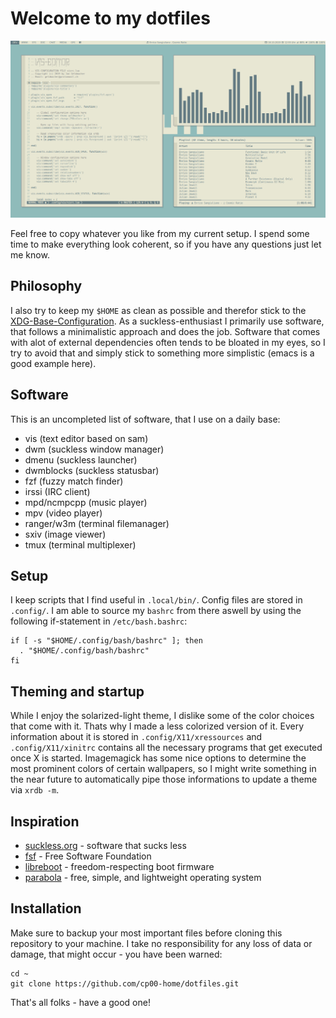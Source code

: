 # Welcome to my dotfiles

![current desktop](/pictures/desktop.jpg)

Feel free to copy whatever you like from my current setup. I spend some time to make everything look coherent, so if you have any questions just let me know. 

## Philosophy
I also try to keep my `$HOME` as clean as possible and therefor stick to the [XDG-Base-Configuration](https://specification.freedesktop.org/basedir-spec/basedir-spec-latest.html). As a suckless-enthusiast I primarily use software, that follows a minimalistic approach and does the job. Software that comes with alot of external dependencies often tends to be bloated in my eyes, so I try to avoid that and simply stick to something more simplistic (emacs is a good example here).

## Software
This is an uncompleted list of software, that I use on a daily base:
- vis (text editor based on sam)
- dwm (suckless window manager)
- dmenu (suckless launcher)
- dwmblocks (suckless statusbar)
- fzf (fuzzy match finder)
- irssi (IRC client)
- mpd/ncmpcpp (music player)
- mpv (video player)
- ranger/w3m (terminal filemanager)
- sxiv (image viewer)
- tmux (terminal multiplexer)

## Setup
I keep scripts that I find useful in `.local/bin/`. Config files are stored in `.config/`. I am able to source my `bashrc` from there aswell by using the following if-statement in `/etc/bash.bashrc`:
```
if [ -s "$HOME/.config/bash/bashrc" ]; then
  . "$HOME/.config/bash/bashrc"
fi 
```
## Theming and startup
While I enjoy the solarized-light theme, I dislike some of the color choices that come with it. Thats why I made a less colorized version of it. Every information about it is stored in `.config/X11/xressources` and `.config/X11/xinitrc` contains all the necessary programs that get executed once X is started. Imagemagick has some nice options to determine the most prominent colors of certain wallpapers, so I might write something in the near future to automatically pipe those informations to update a theme via `xrdb -m`. 

## Inspiration
* [suckless.org](https://suckless.org) - software that sucks less
* [fsf](https://fsf.org) - Free Software Foundation
* [libreboot](https://libreboot.org) - freedom-respecting boot firmware
* [parabola](https://www.parabola.nu) - free, simple, and lightweight operating system

## Installation
Make sure to backup your most important files before cloning this repository to your machine. I take no responsibility for any loss of data or damage, that might occur - you have been warned:
```
cd ~
git clone https://github.com/cp00-home/dotfiles.git
```

That's all folks - have a good one!